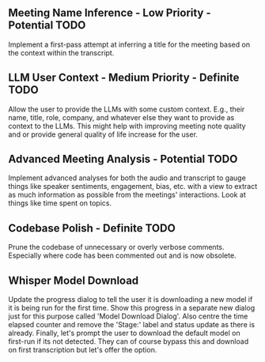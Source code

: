 
## Meeting Name Inference - Low Priority - Potential TODO
Implement a first-pass attempt at inferring a title for the meeting based on the context within the transcript.

## LLM User Context - Medium Priority - Definite TODO
Allow the user to provide the LLMs with some custom context. E.g., their name, title, role, company, and whatever else they want to provide as context to the LLMs. This might help with improving meeting note quality and or provide general quality of life increase for the user.

## Advanced Meeting Analysis - Potential TODO
Implement advanced analyses for both the audio and transcript to gauge things like speaker sentiments, engagement, bias, etc. with a view to extract as much information as possible from the meetings' interactions. Look at things like time spent on topics.

## Codebase Polish - Definite TODO
Prune the codebase of unnecessary or overly verbose comments. Especially where code has been commented out and is now obsolete.

## Whisper Model Download
Update the progress dialog to tell the user it is downloading a new model if it is being run for the first time. Show this progress in a separate new dialog just for this purpose called 'Model Download Dialog'. Also centre the time elapsed counter and remove the 'Stage:' label and status update as there is already. Finally, let's prompt the user to download the default model on first-run if its not detected. They can of course bypass this and download on first transcription but let's offer the option.